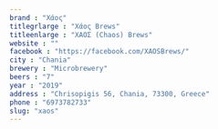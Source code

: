 ```yaml
---
brand : "Χάος"
titlegrlarge : "Χάος Brews"
titleenlarge : "XAOΣ (Chaos) Brews"
website : ""
facebook : "https://facebook.com/XAOSBrews/"
city : "Chania"
brewery : "Microbrewery"
beers : "7"
year : "2019"
address : "Chrisopigis 56, Chania, 73300, Greece"
phone : "6973782733"
slug: "xaos"
---
```

